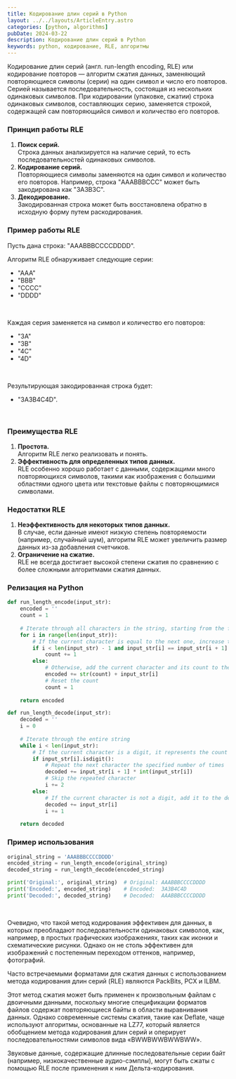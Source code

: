 ```yaml
---
title: Кодирование длин серий в Python
layout: ../../layouts/ArticleEntry.astro
categories: [python, algorithms]
pubDate: 2024-03-22
description: Кодирование длин серий в Python
keywords: python, кодирование, RLE, алгоритмы
---
```


Кодирование длин серий (англ. run-length encoding, RLE) или кодирование повторов — алгоритм сжатия данных, заменяющий повторяющиеся символы (серии) на один символ и число его повторов. Серией называется последовательность, состоящая из нескольких одинаковых символов. При кодировании (упаковке, сжатии) строка одинаковых символов, составляющих серию, заменяется строкой, содержащей сам повторяющийся символ и количество его повторов.

### Принцип работы RLE

1. **Поиск серий.**   
Строка данных анализируется на наличие серий, то есть последовательностей одинаковых символов.
2. **Кодирование серий.**   
Повторяющиеся символы заменяются на один символ и количество его повторов. Например, строка "AAABBBCCC" может быть закодирована как "3A3B3C".
3. **Декодирование.**   
Закодированная строка может быть восстановлена обратно в исходную форму путем раскодирования.


### Пример работы RLE

Пусть дана строка: "AAABBBCCCCDDDD".

Алгоритм RLE обнаруживает следующие серии:
- "AAA"
- "BBB"
- "CCCC"
- "DDDD"

<br>

Каждая серия заменяется на символ и количество его повторов:
- "3A"
- "3B"
- "4C"
- "4D"

<br>

Результирующая закодированная строка будет:  
- "3A3B4C4D".

<br>

### Преимущества RLE
1. **Простота.**   
Алгоритм RLE легко реализовать и понять.
2. **Эффективность для определенных типов данных.**   
RLE особенно хорошо работает с данными, содержащими много повторяющихся символов, такими как изображения с большими областями одного цвета или текстовые файлы с повторяющимися символами.

### Недостатки RLE  
1. **Неэффективность для некоторых типов данных.**   
В случае, если данные имеют низкую степень повторяемости (например, случайный шум), алгоритм RLE может увеличить размер данных из-за добавления счетчиков.
2. **Ограничение на сжатие.**   
RLE не всегда достигает высокой степени сжатия по сравнению с более сложными алгоритмами сжатия данных.

### Релизация на Python

```python
def run_length_encode(input_str):
    encoded = ''
    count = 1
    
    # Iterate through all characters in the string, starting from the first
    for i in range(len(input_str)):
        # If the current character is equal to the next one, increase the count
        if i < len(input_str) - 1 and input_str[i] == input_str[i + 1]:
            count += 1
        else:
            # Otherwise, add the current character and its count to the encoded string
            encoded += str(count) + input_str[i]
            # Reset the count
            count = 1
    
    return encoded

def run_length_decode(input_str):
    decoded = ''
    i = 0
    
    # Iterate through the entire string
    while i < len(input_str):
        # If the current character is a digit, it represents the count of repetitions
        if input_str[i].isdigit():
            # Repeat the next character the specified number of times
            decoded += input_str[i + 1] * int(input_str[i])
            # Skip the repeated character
            i += 2
        else:
            # If the current character is not a digit, add it to the decoded string
            decoded += input_str[i]
            i += 1
    
    return decoded
```

### Пример использования

```python
original_string = 'AAABBBCCCCDDDD'
encoded_string = run_length_encode(original_string)
decoded_string = run_length_decode(encoded_string)

print('Original:', original_string)  # Original: AAABBBCCCCDDDD
print('Encoded:', encoded_string)    # Encoded:  3A3B4C4D
print('Decoded:', decoded_string)    # Decoded:  AAABBBCCCCDDDD
```

<br>

Очевидно, что такой метод кодирования эффективен для данных, в которых преобладают последовательности одинаковых символов, как, например, в простых графических изображениях, таких как иконки и схематические рисунки. Однако он не столь эффективен для изображений с постепенным переходом оттенков, например, фотографий.

Часто встречаемыми форматами для сжатия данных с использованием метода кодирования длин серий (RLE) являются PackBits, PCX и ILBM.

Этот метод сжатия может быть применен к произвольным файлам с двоичными данными, поскольку многие спецификации форматов файлов содержат повторяющиеся байты в области выравнивания данных. Однако современные системы сжатия, такие как Deflate, чаще используют алгоритмы, основанные на LZ77, который является обобщением метода кодирования длин серий и оперирует последовательностями символов вида «BWWBWWBWWBWW».

Звуковые данные, содержащие длинные последовательные серии байт (например, низкокачественные аудио-сэмплы), могут быть сжаты с помощью RLE после применения к ним Дельта-кодирования.